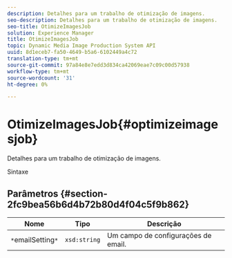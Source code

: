 ```yaml
---
description: Detalhes para um trabalho de otimização de imagens.
seo-description: Detalhes para um trabalho de otimização de imagens.
seo-title: OtimizeImagesJob
solution: Experience Manager
title: OtimizeImagesJob
topic: Dynamic Media Image Production System API
uuid: 8d1eceb7-fa50-4649-b5a6-6102449a4c72
translation-type: tm+mt
source-git-commit: 97a84e8e7edd3d834ca42069eae7c09c00d57938
workflow-type: tm+mt
source-wordcount: '31'
ht-degree: 0%

---
```



# OtimizeImagesJob{#optimizeimagesjob}

Detalhes para um trabalho de otimização de imagens.

Sintaxe

## Parâmetros {#section-2fc9bea56b6d4b72b80d4f04c5f9b862}

| Nome | Tipo | Descrição |
|---|---|---|
| `*`emailSetting`*` | `xsd:string` | Um campo de configurações de email. |


